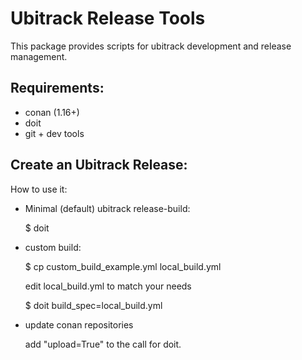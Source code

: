 Ubitrack Release Tools
=======================

This package provides scripts for ubitrack development and release management.

Requirements:
-------------
- conan (1.16+)
- doit
- git + dev tools


Create an Ubitrack Release:
---------------------------

How to use it:
- Minimal (default) ubitrack release-build:

  $ doit
  
- custom build:

  $ cp custom_build_example.yml local_build.yml

  edit local_build.yml to match your needs

  $ doit build_spec=local_build.yml
  
- update conan repositories

  add "upload=True" to the call for doit.